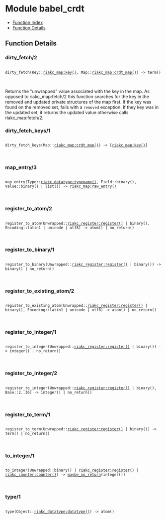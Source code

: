 

# Module babel_crdt #
* [Function Index](#index)
* [Function Details](#functions)

<a name="functions"></a>

## Function Details ##

<a name="dirty_fetch-2"></a>

### dirty_fetch/2 ###

<pre><code>
dirty_fetch(Key::<a href="riakc_map.md#type-key">riakc_map:key()</a>, Map::<a href="riakc_map.md#type-crdt_map">riakc_map:crdt_map()</a>) -&gt; term()
</code></pre>
<br />

Returns the "unwrapped" value associated with the key in the
map. As opposed to riakc_map:fetch/2 this function searches for the key in
the removed and updated private structures of the map first. If the key was
found on the removed set, fails with a `removed` exception. If they key was
in the updated set, it returns the updated value otherwise calls
riakc_map:fetch/2.

<a name="dirty_fetch_keys-1"></a>

### dirty_fetch_keys/1 ###

<pre><code>
dirty_fetch_keys(Map::<a href="riakc_map.md#type-crdt_map">riakc_map:crdt_map()</a>) -&gt; [<a href="riakc_map.md#type-key">riakc_map:key()</a>]
</code></pre>
<br />

<a name="map_entry-3"></a>

### map_entry/3 ###

<pre><code>
map_entry(Type::<a href="riakc_datatype.md#type-typename">riakc_datatype:typename()</a>, Field::binary(), Value::binary() | list()) -&gt; <a href="riakc_map.md#type-raw_entry">riakc_map:raw_entry()</a>
</code></pre>
<br />

<a name="register_to_atom-2"></a>

### register_to_atom/2 ###

<pre><code>
register_to_atom(Unwrapped::<a href="riakc_register.md#type-register">riakc_register:register()</a> | binary(), Encoding::latin1 | unicode | utf8) -&gt; atom() | no_return()
</code></pre>
<br />

<a name="register_to_binary-1"></a>

### register_to_binary/1 ###

<pre><code>
register_to_binary(Unwrapped::<a href="riakc_register.md#type-register">riakc_register:register()</a> | binary()) -&gt; binary() | no_return()
</code></pre>
<br />

<a name="register_to_existing_atom-2"></a>

### register_to_existing_atom/2 ###

<pre><code>
register_to_existing_atom(Unwrapped::<a href="riakc_register.md#type-register">riakc_register:register()</a> | binary(), Encoding::latin1 | unicode | utf8) -&gt; atom() | no_return()
</code></pre>
<br />

<a name="register_to_integer-1"></a>

### register_to_integer/1 ###

<pre><code>
register_to_integer(Unwrapped::<a href="riakc_register.md#type-register">riakc_register:register()</a> | binary()) -&gt; integer() | no_return()
</code></pre>
<br />

<a name="register_to_integer-2"></a>

### register_to_integer/2 ###

<pre><code>
register_to_integer(Unwrapped::<a href="riakc_register.md#type-register">riakc_register:register()</a> | binary(), Base::2..36) -&gt; integer() | no_return()
</code></pre>
<br />

<a name="register_to_term-1"></a>

### register_to_term/1 ###

<pre><code>
register_to_term(Unwrapped::<a href="riakc_register.md#type-register">riakc_register:register()</a> | binary()) -&gt; term() | no_return()
</code></pre>
<br />

<a name="to_integer-1"></a>

### to_integer/1 ###

<pre><code>
to_integer(Unwrapped::binary() | <a href="riakc_register.md#type-register">riakc_register:register()</a> | <a href="riakc_counter.md#type-counter">riakc_counter:counter()</a>) -&gt; <a href="#type-maybe_no_return">maybe_no_return</a>(integer())
</code></pre>
<br />

<a name="type-1"></a>

### type/1 ###

<pre><code>
type(Object::<a href="riakc_datatype.md#type-datatype">riakc_datatype:datatype()</a>) -&gt; atom()
</code></pre>
<br />

